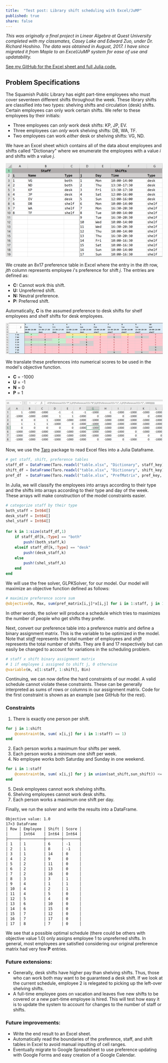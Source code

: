 ```yaml
---
title:  "Test post: Library shift scheduling with Excel/JuMP"
published: true
share: false
---
```


*This was originally a final project in Linear Algebra at Quest University completed with my classmates, Casey Lake and Edward Zuo, under Dr. Richard Hoshino. The data was obtained in August, 2017. I have since migrated it from Maple to an Excel/JuMP system for ease of use and updatability.*

[See my GitHub for the Excel sheet and full Julia code.](https://github.com/jsnhu/spl-schedule)

## Problem Specifications

The Squamish Public Library has eight part-time employees who must cover seventeen different shifts throughout the week. These library shifts are classified into two types: shelving shifts and circulation (desk) shifts. Certain employees can only work certain shifts. We refer to these employees by their initials:
* Three employees can *only* work desk shifts: KP, JP, EV.
* Three employees can *only* work shelving shifts: DB, WA, TF.
* Two employees can work *either* desk or shelving shifts: VG, ND.

We have an Excel sheet which contains all of the data about employees and shifts called "Dictionary" where we enumerate the employees with a value *i* and shifts with a value *j*.


<img src="/assets/images/dictionarysheet.png">


We create an 8x17 preference table in Excel where the entry in the *ith* row, *jth* column represents employee *i*'s preference for shift *j*. The entries are defined as:
* **C:** Cannot work this shift.
* **U:** Unpreferred shift.
* **N:** Neutral preference.
* **P:** Preferred shift.

Automatically, **C** is the assumed preference to desk shifts for shelf employees and shelf shifts for desk employees.

![image](/assets/images/preftable.png "Sample of the preference table.")

We translate these preferences into numerical scores to be used in the model's objective function.
* **C** = -1000
* **U** = -1
* **N** = 0
* **P** = 1

![image](/assets/images/preftable1.png "Sample of the preference table with numerical values.")

Now, we use the [Taro](https://github.com/aviks/Taro.jl) package to read Excel files into a Julia Dataframe.

```julia
# get staff, shift, preference tables
staff_df = DataFrame(Taro.readxl("table.xlsx", "Dictionary", staff_key))
shift_df = DataFrame(Taro.readxl("table.xlsx", "Dictionary", shift_key))
pref_df  = DataFrame(Taro.readxl("table.xlsx", "PrefMatrix", pref_key, header = false))
```

In Julia, we will classify the employees into arrays according to their type and the shifts into arrays according to their type and day of the week. These arrays will make construction of the model constraints easier.

```julia
# categorize staff by their type
both_staff = Int64[]
desk_staff = Int64[]
shel_staff = Int64[]

for k in 1:size(staff_df,1)
    if staff_df[k,:Type] == "both"
        push!(both_staff,k)
    elseif staff_df[k,:Type] == "desk"
        push!(desk_staff,k)
    else
        push!(shel_staff,k)
    end
end
```

We will use the free solver, GLPKSolver, for our model. Our model will maximize an objective function defined as follows:
```julia
# maximize preference score sum
@objective(m, Max, sum(pref_matrix[i,j]*x[i,j] for i in 1:staff, j in 1:shift))
```
In other words, the solver will produce a schedule which tries to maximizes the number of people who get shifts they prefer.


Next, convert our preference table into a preference matrix and define a binary assignment matrix. This is the variable to be optimized in the model. Note that *staff* represents the total number of employees and *shift* represents the total number of shifts. They are 8 and 17 respectively but can easily be changed to account for variations in the scheduling problem.

```julia
# staff x shift binary assignment matrix
# 1 if employee i assigned to shift j, 0 otherwise
@variable(m, x[1:staff, 1:shift], Bin)
```

Continuing, we can now define the hard constraints of our model. A valid schedule cannot violate these constraints. These can be generally interpreted as sums of rows or columns in our assignment matrix. Code for the first constraint is shown as an example (see GitHub for the rest).
### Constraints
1. There is exactly one person per shift.
```julia
for j in 1:shift
    @constraint(m, sum( x[i,j] for i in 1:staff) == 1)
end
```
2. Each person works a maximum four shifts per week.
3. Each person works a minimum one shift per week.
4. No employee works both Saturday and Sunday in one weekend.
```julia
for i in 1:staff
    @constraint(m, sum( x[i,j] for j in union(sat_shift,sun_shift)) <= 1)
end
```
5. Desk employees cannot work shelving shifts.
6. Shelving employees cannot work desk shifts.
7. Each person works a maximum one shift per day.

Finally, we run the solver and write the results into a DataFrame.

```
Objective value: 1.0
17×3 DataFrame
│ Row │ Employee │ Shift │ Score │
│     │ Int64    │ Int64 │ Int64 │
├─────┼──────────┼───────┼───────┤
│ 1   │ 1        │ 6     │ -1    │
│ 2   │ 1        │ 8     │ -1    │
│ 3   │ 1        │ 14    │ 0     │
│ 4   │ 2        │ 9     │ 0     │
│ 5   │ 2        │ 11    │ 0     │
│ 6   │ 2        │ 13    │ 0     │
│ 7   │ 2        │ 16    │ 0     │
│ 8   │ 3        │ 3     │ 1     │
│ 9   │ 4        │ 1     │ 1     │
│ 10  │ 4        │ 2     │ 1     │
│ 11  │ 4        │ 5     │ 0     │
│ 12  │ 5        │ 4     │ 0     │
│ 13  │ 6        │ 10    │ 0     │
│ 14  │ 6        │ 15    │ 0     │
│ 15  │ 7        │ 12    │ 0     │
│ 16  │ 7        │ 17    │ 0     │
│ 17  │ 8        │ 7     │ 0     │
```

We see that a possible optimal schedule (there could be others with objective value 1.0) only assigns employee 1 to unpreferred shifts. In general, most employees are satisfied considering our original preference matrix had very few **P** entries.

### Future extensions:
* Generally, desk shifts have higher pay than shelving shifts. Thus, those who can work both may want to be guaranteed a desk shift. If we look at the current schedule, employee 2 is relegated to picking up the left-over shelving shifts.
* A full-time employee goes on vacation and leaves five new shifts to be covered or a new part-time employee is hired. This will test how easy it is to update the system to account for changes to the number of staff or shifts.

### Future improvements:
* Write the end result to an Excel sheet.
* Automatically read the boundaries of the preference, staff, and shift tables in Excel to avoid manual inputting of cell ranges.
* Eventually migrate to Google Spreadsheet to use preference updating with Google Forms and easy creation of a Google Calendar.
